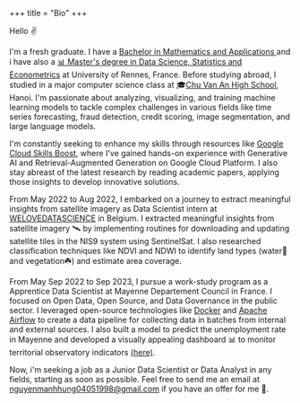 +++
title = "Bio"
+++

Hello ✌️

I'm a fresh graduate. I have a [Bachelor in Mathematics and Applications ](https://math.univ-rennes.fr/licence-de-mathematiques-l3) and i have also a [📊 Master's degree in Data Science, Statistics and Econometrics](https://sites-formations.univ-rennes2.fr/master-mas/components/formation/m2-rennes1.html) at University of Rennes, France. Before studying abroad, I studied in a major computer science class at 🎓[Chu Van An High School](https://en.wikipedia.org/wiki/Chu_V%C4%83n_An_High_School,_Hanoi), Hanoi. I'm passionate about analyzing, visualizing, and training machine learning models to tackle complex challenges in various fields like time series forecasting, fraud detection, credit scoring, image segmentation, and large language models.

I'm constantly seeking to enhance my skills through resources like [Google Cloud Skills Boost](https://www.cloudskillsboost.google/public_profiles/fba7f199-8a64-4f62-8ab1-8dbc7e157c32), where I've gained hands-on experience with Generative AI and Retrieval-Augmented Generation on Google Cloud Platform. I also stay abreast of the latest research by reading academic papers, applying those insights to develop innovative solutions.

From May 2022 to Aug 2022, I embarked on a journey to extract meaningful insights from satellite imagery as Data Scientist intern at [WELOVEDATASCIENCE](https://welovedatascience.com/) in Belgium. I extracted meaningful insights from satellite imagery 🛰️ by implementing routines for downloading and updating satellite tiles in the NIS9 system using SentinelSat. I also researched classification techniques like NDVI and NDWI to identify land types (water🥏 and vegetation☘️) and estimate area coverage.

From May Sep 2022 to Sep 2023, I pursue a work-study program as a Apprentice Data Scientist at Mayenne Departement Council in France. I focused on Open Data, Open Source, and Data Governance in the public sector. I leveraged open-source technologies like [Docker](https://www.docker.com/) and [Apache Airflow](https://airflow.apache.org/) to create a data pipeline for collecting data in batches from internal and external sources. I also built a model to predict the unemployment rate in Mayenne and developed a visually appealing dashboard 📊 to monitor territorial observatory indicators [(here)](https://data.lamayenne.fr/pages/observatoire/#population-emploi-logement-revenus).

Now, i'm seeking a job as a Junior Data Scientist or Data Analyst in any fields, starting as soon as possible. Feel free to send me an email at [nguyenmanhhung04051998@gmail.com](mailto:nguyenmanhhung04051998@gmail.com) if you have an offer for me 🤝.

<!-- ## [Master 1 cours](https://formations.univ-rennes.fr/annee/master-1-mathematiques-appliquees-statistiques-0): 
- [Inferential statistics](https://formations.univ-rennes.fr/statistique-inferentielle): Hypothesis testing, Loss function,..
- [Factor analysis of data](https://formations.univ-rennes.fr/analyse-factorielle-des-donnees): PCA, CFA, MFMA
- [Linear regression and analysis of variance](https://formations.univ-rennes.fr/regression-lineaire-et-analyse-la-variance): Gaussian linear model, OLS, Variables selections
- [Econometrics and economic modeling](https://formations.univ-rennes.fr/econometrie-et-modelisation-economique): MCG, collinearity, heteroskedasticity, autocorrelation
- [Advanced econometrics](https://formations.univ-rennes.fr/enseignement/econometrie-avancee-causalite-lasso-ridge): Causality, Lasso, Ridge, Elastic net
- [Economic analysis applied to markets](https://formations.univ-rennes.fr/analyse-economique-appliquee-aux-marches)
- [Database](https://formations.univ-rennes.fr/base-de-donnees-0): Joins,  Subqueries, Data modification
- [R and SAS Advanced](https://formations.univ-rennes.fr/logiciels-statistiques-avances)
- [Python Programming](https://formations.univ-rennes.fr/programmation-python)
- [Unsupervised learning](https://formations.univ-rennes.fr/apprentissage-non-supervise): CAH, K-means, Mixture models and EM algorithm
- [Supervised learning](https://lrouviere.github.io/page_perso/cours/apprentissage_sup.html): SVM, Random Forests, Gradient boosting, hold-out, cross-validation, loss function 
- [Logistic model and discriminant analysis](https://formations.univ-rennes.fr/modele-logistique-et-analyse-discriminante): IRLS, LDA, QDA, AIC,BIC, MLE
- [Time series and forecasts](https://formations.univ-rennes.fr/series-temporelles-avancees): Box-Jenkins, ECM, ARIMA, ARIMAX,...
- [Data visualization](https://formations.univ-rennes.fr/visualisation-des-donnees): ggplot2, ggmap, sf et leaflet, matplotlib, bokeh
## [Master 2 cours](https://sites-formations.univ-rennes2.fr/master-mas/components/formation/m2-rennes1.html):
- [Social Network Analysis](https://sites-formations.univ-rennes2.fr/master-mas/cours/M2/rennes1/analyse_reseaux_sociaux/): Centrality, Detection Community, Recommandation
- [Deep Learning](https://sites-formations.univ-rennes2.fr/master-mas/cours/M2/rennes1/deeplearning/): LSTM, RNN, CNN, Generative,...
- [NLP](https://sites-formations.univ-rennes2.fr/master-mas/cours/M2/rennes1/natural-language-processing/): Word2Vec, BERT, Topic Modeling
- [Spatial data models](https://sites-formations.univ-rennes2.fr/master-mas/cours/M2/rennes1/donnees-spatiale/)
- [Panel data models and mixed models](https://sites-formations.univ-rennes2.fr/master-mas/cours/M2/rennes1/modeles-donnees-panel-mixtes/)
- Data Engineering: Docker, ETL, ...
- [Data management et Business Intelligence](https://sites-formations.univ-rennes2.fr/master-mas/cours/M2/rennes1/data-managment-bi/): PowerBI, Qlik Sense
- [Marketing](https://sites-formations.univ-rennes2.fr/master-mas/cours/M2/rennes1/marketing/) -->